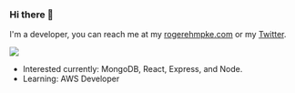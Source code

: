 ### Hi there 👋
<p>
    I'm a developer, you can reach me at my <a href="https://www.rogerehmpke.com">rogerehmpke.com</a> or my <a href="https://twitter.com/rehmpke">Twitter</a>.
</p>
<p>
    <a href="http://twitter.com/rehmpke">
        <img src="https://img.shields.io/twitter/follow/rehmpke?label=Twitter&logo=twitter&style=for-the-badge" />
    </a>
</p>
<ul>
    <li>Interested currently: MongoDB, React, Express, and Node.</li>
    <li>Learning: AWS Developer</li>
</ul>
<!--
**rehmpke/rehmpke** is a ✨ _special_ ✨ repository because its `README.md` (this file) appears on your GitHub profile.
### Hi there 👋
Here are some ideas to get you started:

- 🔭 I’m currently working on ...
- 🌱 I’m currently learning ...
- 👯 I’m looking to collaborate on ...
- 🤔 I’m looking for help with ...
- 💬 Ask me about ...
- 📫 How to reach me: ...
- 😄 Pronouns: ...
- ⚡ Fun fact: ...
-->
